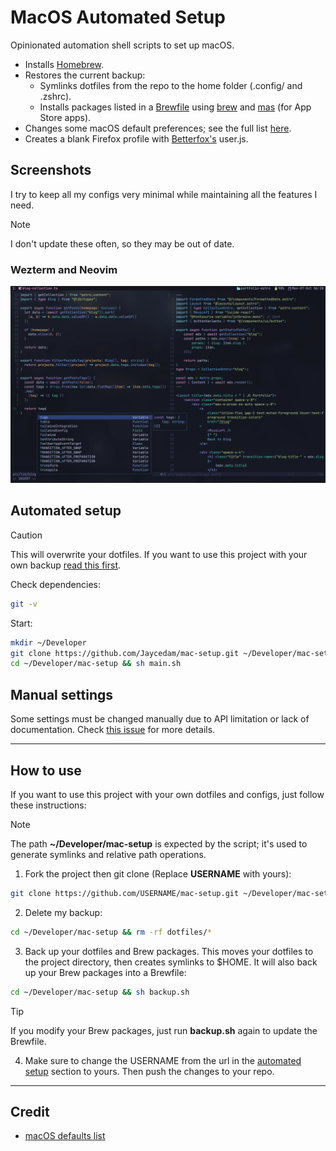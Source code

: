 # MacOS Automated Setup
Opinionated automation shell scripts to set up macOS.

- Installs [Homebrew](https://brew.sh).
- Restores the current backup:
  - Symlinks dotfiles from the repo to the home folder (.config/ and .zshrc).
  - Installs packages listed in a [Brewfile](Brewfile) using [brew](https://brew.sh) and [mas](https://github.com/mas-cli/mas) (for App Store apps).
- Changes some macOS default preferences; see the full list [here](modules/preferences.sh).
- Creates a blank Firefox profile with [Betterfox's](https://github.com/yokoffing/BetterFox) user.js.

## Screenshots

I try to keep all my configs very minimal while maintaining all the features I need.

> [!NOTE]  
> I don't update these often, so they may be out of date.

### Wezterm and Neovim
![Wezterm and Neovim](images/wezterm.webp)

## Automated setup
> [!CAUTION]
> This will overwrite your dotfiles. If you want to use this project with your own backup [read this first](#how-to-use).

Check dependencies:
```sh
git -v
```

Start:
```sh
mkdir ~/Developer
git clone https://github.com/Jaycedam/mac-setup.git ~/Developer/mac-setup
cd ~/Developer/mac-setup && sh main.sh
```

## Manual settings
Some settings must be changed manually due to API limitation or lack of documentation. Check [this issue](https://github.com/Jaycedam/mac-setup/issues/13) for more details.

---

## How to use
If you want to use this project with your own dotfiles and configs, just follow these instructions:

> [!NOTE]
> The path **~/Developer/mac-setup** is expected by the script; it's used to generate symlinks and relative path operations.

1. Fork the project then git clone (Replace **USERNAME** with yours):
```sh
git clone https://github.com/USERNAME/mac-setup.git ~/Developer/mac-setup
```

2. Delete my backup:
```sh
cd ~/Developer/mac-setup && rm -rf dotfiles/*
```

3. Back up your dotfiles and Brew packages. This moves your dotfiles to the project directory, then creates symlinks to $HOME. It will also back up your Brew packages into a Brewfile:
```sh
cd ~/Developer/mac-setup && sh backup.sh
```

> [!TIP]
> If you modify your Brew packages, just run **backup.sh** again to update the Brewfile.
  
4. Make sure to change the USERNAME from the url in the [automated setup](#automated-setup) section to yours. Then push the changes to your repo.

---

## Credit
- [macOS defaults list](https://macos-defaults.com/)
